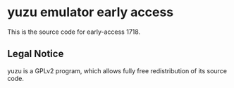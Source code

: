 yuzu emulator early access
=============

This is the source code for early-access 1718.

## Legal Notice

yuzu is a GPLv2 program, which allows fully free redistribution of its source code.